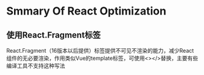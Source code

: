 # Smmary Of React Optimization

## 使用React.Fragment标签

React.Fragment（16版本以后提供）标签提供不可见不渲染的能力，减少React组件的无必要渲染，作用类似Vue的template标签，可使用<></>替换，主要有些编译工具不支持这种写法